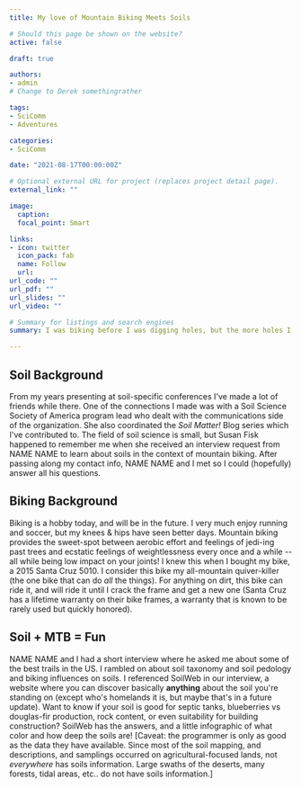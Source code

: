 ```yaml
---
title: My love of Mountain Biking Meets Soils

# Should this page be shown on the website? 
active: false

draft: true

authors:
- admin
# Change to Derek somethingrather

tags:
- SciComm
- Adventures

categories:
- SciComm

date: "2021-08-17T00:00:00Z"

# Optional external URL for project (replaces project detail page).
external_link: ""

image:
  caption: 
  focal_point: Smart

links:
- icon: twitter
  icon_pack: fab
  name: Follow
  url:
url_code: ""
url_pdf: ""
url_slides: ""
url_video: ""

# Summary for listings and search engines
summary: I was biking before I was digging holes, but the more holes I dug the more I liked biking on dirt. Here I was interviewed by a science journalist who like mountain biking, as do I. 

---
```



## Soil Background
From my years presenting at soil-specific conferences I've made a lot of friends while there. One of the connections I made was with a Soil Science Society of America program lead who dealt with the communications side of the organization. She also coordinated the _Soil Matter!_ Blog series which I've contributed to. The field of soil science is small, but Susan Fisk happened to remember me when she received an interview request from NAME NAME to learn about soils in the context of mountain biking. After passing along my contact info, NAME NAME and I met so I could (hopefully) answer all his questions.  

## Biking Background
Biking is a hobby today, and will be in the future. I very much enjoy running and soccer, but my knees & hips have seen better days. Mountain biking provides the sweet-spot between aerobic effort and feelings of jedi-ing past trees and ecstatic feelings of weightlessness every once and a while -- all while being low impact on your joints! I knew this when I bought my bike, a 2015 Santa Cruz 5010. I consider this bike my all-mountain quiver-killer (the one bike that can do _all_ the things). For anything on dirt, this bike can ride it, and will ride it until I crack the frame and get a new one (Santa Cruz has a lifetime warranty on their bike frames, a warranty that is known to be rarely used but quickly honored). 
 
 
## Soil + MTB = Fun
NAME NAME and I had a short interview where he asked me about some of the best trails in the US. I rambled on about soil taxonomy and soil pedology and biking influences on soils. I referenced SoilWeb in our interview, a website where you can discover basically __anything__ about the soil you're standing on (except who's homelands it is, but maybe that's in a future update). Want to know if your soil is good for septic tanks, blueberries vs douglas-fir production, rock content, or even suitability for building construction? SoilWeb has the answers, and a little infographic of what color and how deep the soils are! [Caveat: the programmer is only as good as the data they have available. Since most of the soil mapping, and descriptions, and samplings occurred on agricultural-focused lands, not _everywhere_ has soils information. Large swaths of the deserts, many forests, tidal areas, etc.. do not have soils information.] 

















